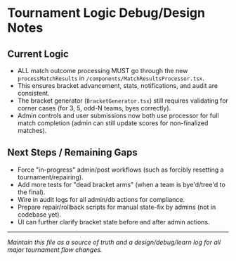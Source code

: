
# Tournament Logic Debug/Design Notes

## Current Logic
- ALL match outcome processing MUST go through the new `processMatchResults` in `/components/MatchResultsProcessor.tsx`.
- This ensures bracket advancement, stats, notifications, and audit are consistent.
- The bracket generator (`BracketGenerator.tsx`) still requires validating for corner cases (for 3, 5, odd-N teams, byes correctly).
- Admin controls and user submissions now both use processor for full match completion (admin can still update scores for non-finalized matches).

## Next Steps / Remaining Gaps
- Force "in-progress" admin/post workflows (such as forcibly resetting a tournament/repairing).
- Add more tests for "dead bracket arms" (when a team is bye'd/tree'd to the final).
- Wire in audit logs for all admin/db actions for compliance.
- Prepare repair/rollback scripts for manual state-fix by admins (not in codebase yet).
- UI can further clarify bracket state before and after admin actions.

---

_Maintain this file as a source of truth and a design/debug/learn log for all major tournament flow changes._
